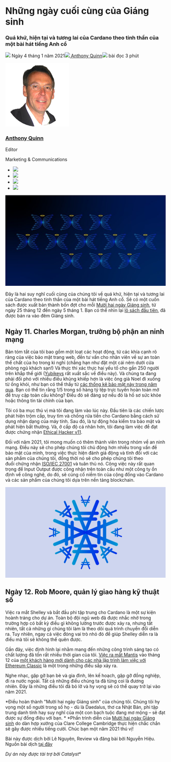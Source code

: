 # Những ngày cuối cùng của Giáng sinh

### **Quá khứ, hiện tại và tương lai của Cardano theo tinh thần của một bài hát tiếng Anh cổ**

![](img/2021-01-04-the-final-days-of-christmas.002.png) Ngày 4 tháng 1 năm 2021![](img/2021-01-04-the-final-days-of-christmas.002.png)[ Anthony Quinn](tmp//en/blog/authors/anthony-quinn/page-1/)![](img/2021-01-04-the-final-days-of-christmas.003.png) bài đọc 3 phút

![Anthony Quinn](img/2021-01-04-the-final-days-of-christmas.004.png)[](tmp//en/blog/authors/anthony-quinn/page-1/)

### [**Anthony Quinn**](tmp//en/blog/authors/anthony-quinn/page-1/)

Editor

Marketing &amp; Communications

- ![](img/2021-01-04-the-final-days-of-christmas.005.png)[](mailto:anthony.quinn@iohk.io "Email")
- ![](img/2021-01-04-the-final-days-of-christmas.006.png)[](https://www.youtube.com/watch?v=KkcAic12dvc "YouTube")
- ![](img/2021-01-04-the-final-days-of-christmas.007.png)[](https://www.linkedin.com/in/tony-quinn-frsa-0b093229 "LinkedIn")
- ![](img/2021-01-04-the-final-days-of-christmas.008.png)[](https://twitter.com/IohkT "Twitter")

![Những ngày cuối cùng của Giáng sinh](img/2021-01-04-the-final-days-of-christmas.009.jpeg)

Đây là hai suy nghĩ cuối cùng của chúng tôi về quá khứ, hiện tại và tương lai của Cardano theo tinh thần của một bài hát tiếng Anh cổ. Sẽ có một cuốn sách được xuất bản thành bốn đợt cho mỗi [Mười hai ngày Giáng sinh](https://www.classicfm.com/discover-music/occasions/christmas/twelve-12-days-of-christmas-lyrics-meaning/), từ ngày 25 tháng 12 đến ngày 5 tháng 1. Bạn có thể nhìn lại [lô sách đầu tiên](https://iohk.io/en/blog/posts/2020/12/24/some-thoughts-for-the-next-12-days/), đã được bán ra vào đêm Giáng sinh.

## **Ngày 11. Charles Morgan, trưởng bộ phận an ninh mạng**

Bản tóm tắt của tôi bao gồm một loạt các hoạt động, từ các khía cạnh rõ ràng của việc bảo mật trang web, đến tư vấn cho nhân viên về sự an toàn thể chất của họ trong kì nghỉ (chẳng hạn như đặt một cái nêm dưới cửa phòng ngủ khách sạn!) Và thực thi xác thực hai yếu tố cho gần 250 người trên khắp thế giới ([Yubikeys](https://www.yubico.com/) rất xuất sắc về điều này). Và chúng ta đang phải đối phó với nhiều điều khủng khiếp hơn là việc ông già Noel đi xuống từ ống khói, như bạn có thể thấy từ [các thống kê bảo mật này trong năm qua](https://www.websitehostingrating.com/cybersecurity-statistics-facts/). Bạn có thể tin rằng 1/5 trong số hàng tỷ tệp trực tuyến hoàn toàn mở để truy cập toàn cầu không? Điều đó sẽ đáng sợ nếu đó là hồ sơ sức khỏe hoặc thông tin tài chính của bạn.

Tôi có ba mục thú vị mà tôi đang làm vào lúc này. Đầu tiên là các chiến lược phát hiện trộm cắp, truy tìm và chống rửa tiền cho Cardano bằng cách sử dụng nhận dạng của máy tính. Sau đó, là tự động hóa kiểm tra bảo mật và phát hiện bất thường. Và, ở cấp độ cá nhân hơn, tôi đang làm việc để đạt được chứng nhận [Ethical Hacker v11](https://www.eccouncil.org/wp-content/uploads/2020/09/CEHv11-Brochure.pdf).

Đối với năm 2021, tôi mong muốn có thêm thành viên trong nhóm về an ninh mạng. Điều này sẽ cho phép chúng tôi chủ động hơn nhiều trong vấn đề bảo mật của mình, trong việc thực hiện đánh giá động và tĩnh đối với các sản phẩm của chúng tôi, đồng thời nó sẽ cho phép chúng tôi theo đuổi chứng nhận [ISO/IEC 27001](https://www.iso.org/isoiec-27001-information-security.html) và tuân thủ nó. Công việc này rất quan trọng để Input Output được công nhận trên toàn cầu như một công ty ổn định về công nghệ, do đó, sẽ củng cố niềm tin của cộng đồng vào Cardano và các sản phẩm của chúng tôi dựa trên nền tảng blockchain.

![](img/2021-01-04-the-final-days-of-christmas.010.jpeg)

## **Ngày 12. Rob Moore, quản lý giao hàng kỹ thuật số**

Việc ra mắt Shelley và bắt đầu phi tập trung cho Cardano là một sự kiện hoành tráng cho dự án. Toàn bộ đội ngũ web đã được nhắc nhở trong trường hợp có bất kỳ điều gì không lường trước được xảy ra, nhưng tất nhiên, tất cả những gì chúng tôi làm là theo dõi quá trình chuyển đổi diễn ra. Tuy nhiên, ngay cả việc đóng vai trò nhỏ đó để giúp Shelley diễn ra là điều mà tôi sẽ không thể quên được.

Gần đây, việc định hình lại nhằm mang đến những công trình sáng tạo có chất lượng đã tốn rất nhiều thời gian của tôi. [Việc ra mắt Mantis](https://iohk.io/en/blog/posts/2020/12/09/the-new-mantis-bringing-security-and-stability-to-the-ethereum-classic-ecosystem-1/) vào tháng 12 của [một khách hàng mới dành cho các nhà lập trình làm việc với Ethereum Classic](https://mantisclient.io/) là một trong những điều sắp xảy ra.

Nghe nhạc, gặp gỡ bạn bè và gia đình, lên kế hoạch, gặp gỡ đồng nghiệp, đi ra nước ngoài. Tất cả những điều chúng ta đã từng coi là đương nhiên. Đây là những điều tôi đã bỏ lỡ và hy vọng sẽ có thể quay trở lại vào năm 2021.

*Điều hoàn thành "Mười hai ngày Giáng sinh" của chúng tôi. Chúng tôi hy vọng một số người trong số họ - dù là Daedalus, thơ ca Nhật Bản, phi tập trung danh tính  hay suy nghĩ của một con bạch tuộc đang mơ mộng – sẽ đạt được sự đồng điệu với bạn. * *Phần trình diễn của [Mười hai ngày Giáng sinh](https://www.classicfm.com/discover-music/occasions/christmas/twelve-12-days-of-christmas-lyrics-meaning/) do dàn hợp xướng của Clare College Cambridge thực hiện chắc chắn sẽ gây được nhiều tiếng cười. Chúc bạn một năm 2021 thú vị!

Bài này được dịch bởi Lê Nguyên, Review và đăng bài bởi Nguyễn Hiệu. Nguồn bài dịch [tại đây](https://iohk.io/en/blog/posts/2021/01/04/the-final-days-of-christmas) 

*Dự án này được tài trợ bởi Catalyst**

